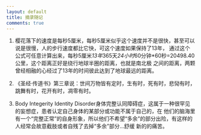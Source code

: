 ```yaml
---
layout: default
title: 摘录随记
comments: true
---
```


1. 樱花落下的速度是每秒5厘米，每秒5厘米似乎这个速度并不是很快，甚至可以说是很慢，人的步行速度都比它快，可这个速度如果保持了13年，
通过这个公式可任意计算出来，每秒5厘米*13年*365天*24小时*60分钟*60秒=20498.40公里，这个距离正好是绕行地球半圈的距离，也就是南北极
之间的距离，两颗曾经相融的心经过了13年的时间彼此达到了地球最远的距离。

2. 《圣经·传道书》第三章说：世间万物皆有定时，生有时，死有时，悲恸有时，跳舞有时，花开有时，凋零有时。

3. Body Integerity Identity Disorder身体完整认同障碍症，这属于一种很罕见的妄想症，患者认定自己身体的某部分或功能不属于自己的，在
他们的脑海里有一个“完整正常”的自身形象，所以他们不希望“多余”的部分出险，有这样的人经常会故意截肢或者自残了去掉“多余”部分...舒缓
新的的痛苦。
